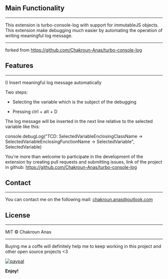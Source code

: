## Main Functionality

---
This extension is turbo-console-log with support for immutableJS objects.
This extension make debugging much easier by automating the operation of writing meaningful log message.

---
forked from https://github.com/Chakroun-Anas/turbo-console-log



## Features

---

I) Insert meaningful log message automatically

Two steps:

- Selecting the variable which is the subject of the debugging

- Pressing ctrl + alt + D

The log message will be inserted in the next line relative to the selected variable like this:

console.debugLog("TCD: SelectedVariableEnclosingClassName -> SelectedVariableEnclosingFunctionName -> SelectedVariable", SelectedVariable)

You're more than welcome to participate in the development of the extension by creating pull requests and submitting issues, link of the project in github: https://github.com/Chakroun-Anas/turbo-console-log

## Contact

---

You can contact me on the following mail: chakroun.anas@outlook.com

## License

---

MIT &copy; Chakroun Anas

---

Buying me a coffe will definitely help me to keep working in this project and other open source projects <3

[![paypal](https://www.paypalobjects.com/en_US/i/btn/btn_donateCC_LG.gif)](https://www.paypal.me/ChakrounAnas)

**Enjoy!**
